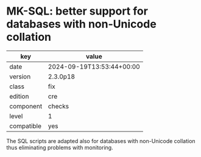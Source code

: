 [//]: # (werk v2)
# MK-SQL: better support for databases with non-Unicode collation

key        | value
---------- | ---
date       | 2024-09-19T13:53:44+00:00
version    | 2.3.0p18
class      | fix
edition    | cre
component  | checks
level      | 1
compatible | yes

The SQL scripts are adapted also for databases with 
non-Unicode collation thus eliminating problems with 
monitoring.
